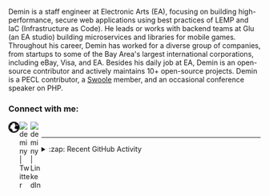 Demin is a staff engineer at Electronic Arts (EA), focusing on building high-performance, secure web applications using best practices of LEMP and IaC (Infrastructure as Code). He leads or works with backend teams at Glu (an EA studio) building microservices and libraries for mobile games. Throughout his career, Demin has worked for a diverse group of companies, from startups to some of the Bay Area's largest international corporations, including eBay, Visa, and EA. Besides his daily job at EA, Demin is an open-source contributor and actively maintains 10+ open-source projects. Demin is a PECL contributor, a [Swoole](https://github.com/swoole) member, and an occasional conference speaker on PHP.

### Connect with me:

[<img align="left" alt="https://deminy.in" width="22px" src="https://raw.githubusercontent.com/iconic/open-iconic/master/svg/globe.svg" />][website]
[<img align="left" alt="deminy | Twitter" width="22px" src="https://cdn.jsdelivr.net/npm/simple-icons@v3/icons/twitter.svg" />][twitter]
[<img align="left" alt="deminy | LinkedIn" width="22px" src="https://cdn.jsdelivr.net/npm/simple-icons@v3/icons/linkedin.svg" />][linkedin]

<br />

[website]: https://deminy.in
[linkedin]: https://www.linkedin.com/in/deminy
[twitter]: https://twitter.com/deminy

---

<details>
  <summary>:zap: Recent GitHub Activity</summary>

<!--START_SECTION:activity-->
1. 🎉 Merged PR [#1](https://github.com/Crowdstar/background-processing/pull/1) in [Crowdstar/background-processing](https://github.com/Crowdstar/background-processing)
2. 🎉 Merged PR [#160](https://github.com/swoole/library/pull/160) in [swoole/library](https://github.com/swoole/library)
3. 🗣 Commented on [#156](https://github.com/swoole/library/issues/156#issuecomment-1848609657) in [swoole/library](https://github.com/swoole/library)
4. 🔒 Closed issue [#164](https://github.com/swoole/library/issues/164) in [swoole/library](https://github.com/swoole/library)
5. 🚀 Published release [v5.0.3](https://github.com/swoole/library/releases/tag/v5.0.3) in [swoole/library](https://github.com/swoole/library)
<!--END_SECTION:activity-->

</details>
